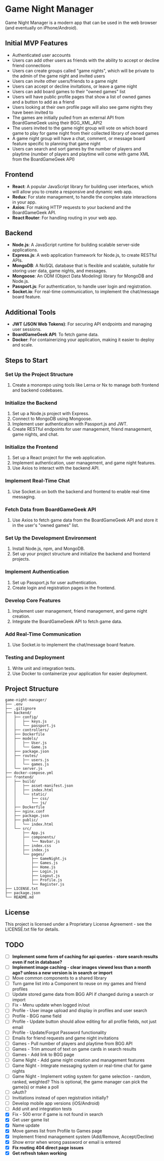 # Game Night Manager

Game Night Manager is a modern app that can be used in the web browser (and eventually on iPhone/Android).

## Initial MVP Features

- Authenticated user accounts
- Users can add other users as friends with the ability to accept or decline friend connections
- Users can create groups called "game nights", which will be private to the admin of the game night and invited users
- Users can invite other users/friends to a game night
- Users can accept or decline invitations, or leave a game night
- Users can add board games to their "owned games" list
- Users will have public profile pages that show a list of owned games and a button to add as a friend
- Users looking at their own profile page will also see game nights they have been invited to
- The games are initially pulled from an external API from BoardGameGeek using their BGG_XML_API2
- The users invited to the game night group will vote on which board game to play for game night from their collected library of owned games
- A game night group will have a chat, comment, or message board feature specific to planning that game night
- Users can search and sort games by the number of players and playtime (number of players and playtime will come with game XML from the BoardGameGeek API)

## Frontend

- **React**: A popular JavaScript library for building user interfaces, which will allow you to create a responsive and dynamic web app.
- **Redux**: For state management, to handle the complex state interactions in your app.
- **Axios**: For making HTTP requests to your backend and the BoardGameGeek API.
- **React Router**: For handling routing in your web app.

## Backend

- **Node.js**: A JavaScript runtime for building scalable server-side applications.
- **Express.js**: A web application framework for Node.js, to create RESTful APIs.
- **MongoDB**: A NoSQL database that is flexible and scalable, suitable for storing user data, game nights, and messages.
- **Mongoose**: An ODM (Object Data Modeling) library for MongoDB and Node.js.
- **Passport.js**: For authentication, to handle user login and registration.
- **Socket.io**: For real-time communication, to implement the chat/message board feature.

## Additional Tools

- **JWT (JSON Web Tokens)**: For securing API endpoints and managing user sessions.
- **BoardGameGeek API**: To fetch game data.
- **Docker**: For containerizing your application, making it easier to deploy and scale.

## Steps to Start

### Set Up the Project Structure

1. Create a monorepo using tools like Lerna or Nx to manage both frontend and backend codebases.

### Initialize the Backend

1. Set up a Node.js project with Express.
2. Connect to MongoDB using Mongoose.
3. Implement user authentication with Passport.js and JWT.
4. Create RESTful endpoints for user management, friend management, game nights, and chat.

### Initialize the Frontend

1. Set up a React project for the web application.
2. Implement authentication, user management, and game night features.
3. Use Axios to interact with the backend API.

### Implement Real-Time Chat

1. Use Socket.io on both the backend and frontend to enable real-time messaging.

### Fetch Data from BoardGameGeek API

1. Use Axios to fetch game data from the BoardGameGeek API and store it in the user's "owned games" list.

### Set Up the Development Environment

1. Install Node.js, npm, and MongoDB.
2. Set up your project structure and initialize the backend and frontend projects.

### Implement Authentication

1. Set up Passport.js for user authentication.
2. Create login and registration pages in the frontend.

### Develop Core Features

1. Implement user management, friend management, and game night creation.
2. Integrate the BoardGameGeek API to fetch game data.

### Add Real-Time Communication

1. Use Socket.io to implement the chat/message board feature.

### Testing and Deployment

1. Write unit and integration tests.
2. Use Docker to containerize your application for easier deployment.

## Project Structure

```
game-night-manager/
├── .env
├── .gitignore
├── backend/
│   ├── config/
│   │   ├── keys.js
│   │   └── passport.js
│   ├── controllers/
│   ├── Dockerfile
│   ├── models/
│   │   ├── User.js
│   │   └── Game.js
│   ├── package.json
│   ├── routes/
│   │   ├── users.js
│   │   └── games.js
│   └── server.js
├── docker-compose.yml
├── frontend/
│   ├── build/
│   │   ├── asset-manifest.json
│   │   ├── index.html
│   │   └── static/
│   │       ├── css/
│   │       └── js/
│   ├── Dockerfile
│   ├── nginx.conf
│   ├── package.json
│   ├── public/
│   │   └── index.html
│   └── src/
│       ├── App.js
│       ├── components/
│       │   └── Navbar.js
│       ├── index.css
│       ├── index.js
│       └── pages/
│           ├── GameNight.js
│           ├── Games.js
│           ├── Home.js
│           ├── Login.js
│           ├── Logout.js
│           ├── Profile.js
│           └── Register.js
├── LICENSE.txt
├── package.json
└── README.md
```

## License

This project is licensed under a Proprietary License Agreement - see the LICENSE.txt file for details.

## TODO

- [ ] **Implement some form of caching for api queries - store search results even if not in database?**
- [ ] **Implement image caching - clear images viewed less than a month ago? unless a new version is in search or import**
- [ ] Move common components to a shared library
- [ ] Turn game list into a Component to reuse on my games and friend profiles
- [ ] Update stored game data from BGG API if changed during a search or import
- [ ] Fix - Menu update when logged in/out
- [ ] Profile - User image upload and display in profiles and user search
- [ ] Profile - BGG name field
- [ ] Profile - Update button should allow editing for all profile fields, not just email
- [ ] Profile - Update/Forgot Password functionality
- [ ] Emails for friend requests and game night invitations
- [ ] Games - Pull number of players and playtime from BGG API
- [ ] Games - Trim amount of text on game cards in search results
- [ ] Games - Add link to BGG page
- [ ] Game Night - Add game night creation and management features
- [ ] Game Night - Integrate messaging system or real-time chat for game nights
- [ ] Game Night - Implement voting system for game selection - random, ranked, weighted? This is optional, the game manager can pick the game(s) or make a poll
- [ ] oAuth?
- [ ] Invitiations instead of open registration initially?
- [ ] Develop mobile app versions (iOS/Android)
- [ ] Add unit and integration tests
- [x] Fix - 500 error if game is not found in search
- [x] Get user game list
- [x] Name update
- [x] Move games list from Profile to Games page
- [x] Implement friend management system (Add/Remove, Accept/Decline)
- [x] Show error when wrong password or email is entered
- [x] **Fix routing 404 direct page issues**
- [x] **Get refresh token working**